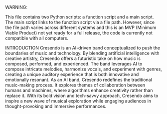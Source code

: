 WARNING:

This file contains two Python scripts: a function script and a main script. The main script links to the function script via a file path. 
However, since the file path varies across different systems and this is an MVP (Minimum Viable Product) not yet ready for a full release, the code is currently not compatible with all computers.

INTRODUCTION
Cresendo is an AI-driven band conceptualized to push the boundaries of music and technology.
By blending artificial intelligence with creative artistry, Cresendo offers a futuristic take on how music is composed, performed, and experienced. 
The band leverages AI to compose intricate melodies, harmonize vocals, and experiment with genres, creating a unique auditory experience that is both innovative and emotionally resonant.
As an AI band, Cresendo redefines the traditional music-making process. It explores themes of collaboration between humans and machines, where algorithms enhance creativity rather than replace it.
With its bold vision and tech-savvy approach, Cresendo aims to inspire a new wave of musical exploration while engaging audiences in thought-provoking and immersive performances.






